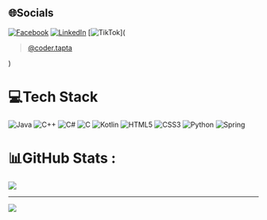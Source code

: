 
## 🌐Socials
[![Facebook](https://img.shields.io/badge/Facebook-%231877F2.svg?logo=Facebook&logoColor=white)](https://www.facebook.com/van.sy.02.02.2004/) [![LinkedIn](https://img.shields.io/badge/LinkedIn-%230077B5.svg?logo=linkedin&logoColor=white)](https://www.linkedin.com/in/syvan2004//) [![TikTok](https://img.shields.io/badge/TikTok-%23000000.svg?logo=TikTok&logoColor=white)](<blockquote class="tiktok-embed" cite="https://www.tiktok.com/@coder.tapta" data-unique-id="coder.tapta" data-embed-type="creator" style="max-width: 780px; min-width: 288px;" > <section> <a target="_blank" href="https://www.tiktok.com/@coder.tapta?refer=creator_embed">@coder.tapta</a> </section> </blockquote> <script async src="https://www.tiktok.com/embed.js"></script>) 

# 💻Tech Stack
![Java](https://img.shields.io/badge/java-%23ED8B00.svg?style=for-the-badge&logo=java&logoColor=white) ![C++](https://img.shields.io/badge/c++-%2300599C.svg?style=for-the-badge&logo=c%2B%2B&logoColor=white) ![C#](https://img.shields.io/badge/c%23-%23239120.svg?style=for-the-badge&logo=c-sharp&logoColor=white) ![C](https://img.shields.io/badge/c-%2300599C.svg?style=for-the-badge&logo=c&logoColor=white) ![Kotlin](https://img.shields.io/badge/kotlin-%230095D5.svg?style=for-the-badge&logo=kotlin&logoColor=white) ![HTML5](https://img.shields.io/badge/html5-%23E34F26.svg?style=for-the-badge&logo=html5&logoColor=white) ![CSS3](https://img.shields.io/badge/css3-%231572B6.svg?style=for-the-badge&logo=css3&logoColor=white) ![Python](https://img.shields.io/badge/python-3670A0?style=for-the-badge&logo=python&logoColor=ffdd54) ![Spring](https://img.shields.io/badge/spring-%236DB33F.svg?style=for-the-badge&logo=spring&logoColor=white)
# 📊GitHub Stats :
![](https://github-readme-stats.vercel.app/api/top-langs/?username=vansy204&theme=radical&hide_border=true&include_all_commits=true&count_private=true&layout=compact)

---
[![](https://visitcount.itsvg.in/api?id=vansy204&icon=0&color=0)](https://visitcount.itsvg.in)
